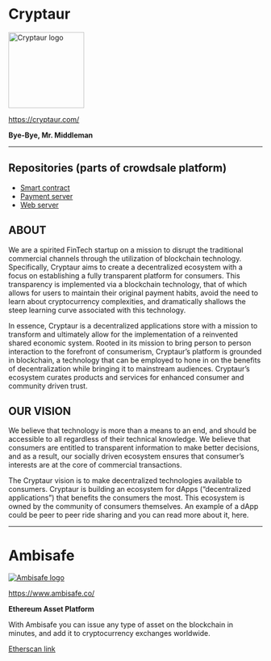 # Cryptaur

<img src="https://cryptaur.com/wp-content/uploads/2017/07/cropped-CRYPTAUR_LOGO_CENTER.png" alt="Cryptaur logo" width="150">

https://cryptaur.com/

__Bye-Bye, Mr. Middleman__

---

## Repositories (parts of crowdsale platform)

* [Smart contract](https://github.com/Cryptaur/cryptaur-contract)
* [Payment server](https://github.com/Cryptaur/cryptaur-payment-server)
* [Web server](https://github.com/Cryptaur/cryptaur-web-server)

## ABOUT

We are a spirited FinTech startup on a mission to disrupt the traditional commercial channels through the utilization of blockchain technology. Specifically, Cryptaur aims to create a decentralized ecosystem with a focus on establishing a fully transparent platform for consumers. This transparency is implemented via a blockchain technology, that of which allows for users to maintain their original payment habits, avoid the need to learn about cryptocurrency complexities, and dramatically shallows the steep learning curve associated with this technology.

In essence, Cryptaur is a decentralized applications store with a mission to transform and ultimately allow for the implementation of a reinvented shared economic system. Rooted in its mission to bring person to person interaction to the forefront of consumerism, Cryptaur’s platform is grounded in blockchain, a technology that can be employed to hone in on the benefits of decentralization while bringing it to mainstream audiences. Cryptaur’s ecosystem curates products and services for enhanced consumer and community driven trust.


## OUR VISION

We believe that technology is more than a means to an end, and should be accessible to all regardless of their technical knowledge. We believe that consumers are entitled to transparent information to make better decisions, and as a result, our socially driven ecosystem ensures that  consumer’s interests are at the core of commercial transactions.

The Cryptaur vision is to make decentralized technologies available to consumers. Cryptaur is building an ecosystem for dApps (“decentralized applications”) that benefits the consumers the most. This ecosystem is owned by the community of consumers themselves. An example of a dApp could be peer to peer ride sharing and you can read more about it, here.

---

# Ambisafe

[![Ambisafe logo](https://www.ambisafe.co/static/img/logo.7808a35696cd.png "Ambisafe logo")](https://www.ambisafe.co/)

https://www.ambisafe.co/

__Ethereum Asset Platform__

With Ambisafe you can issue any type of asset on the blockchain in minutes, and add it to cryptocurrency exchanges worldwide.

[Etherscan link](https://etherscan.io/address/0x9899af5aa1efa90921d686212c87e70f4fbea035#code)
